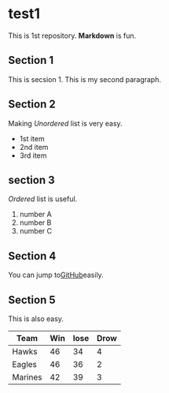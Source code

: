 # test1

This is 1st repository.
**Markdown** is fun.
 
## Section 1
This is secsion 1.
This is my second paragraph.

## Section 2
Making *Unordered* list is very easy.

- 1st item
- 2nd item
- 3rd item

## section 3
*Ordered* list is useful.

1. number A
1. number B
1. number C

## Section 4

You can jump to[GitHub](https://github.com)easily.

## Section 5

This is also easy.

|Team | Win | lose | Drow |
|-----|-----|------|------|
|Hawks  |   46|    34|     4|
|Eagles |46|36|2|
|Marines|42|39|3|